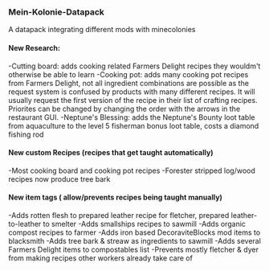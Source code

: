 ### Mein-Kolonie-Datapack
A datapack integrating different mods with minecolonies

#### New Research:
  -Cutting board: adds cooking related Farmers Delight recipes they wouldm't otherwise be able to learn
  -Cooking pot: adds many cooking pot recipes from Farmers Delight, not all ingredient combinations are possible as the request system is confused by products with many    different recipes. It will usually request the first version of the recipe in their list of crafting recipes. Priorites can be changed by changing the order with the    arrows in the restaurant GUI.
  -Neptune's Blessing: adds the Neptune's Bounty loot table from  aquaculture to the level 5 fisherman bonus loot table, costs a diamond fishing rod
  
#### New custom Recipes (recipes that get taught automatically)
  -Most cooking board and cooking pot recipes
  -Forester stripped log/wood recipes now produce tree bark
  
#### New item tags ( allow/prevents recipes being taught manually)
  -Adds rotten flesh to prepared leather recipe for fletcher, prepared leather-to-leather to smelter
  -Adds smallships recipes to sawmill
  -Adds organic compost recipes to farmer
  -Adds iron based DecoraviteBlocks mod items to blacksmith
  -Adds tree bark & streaw as ingredients to sawmill
  -Adds several Farmers Delight items to compostables list
  -Prevents mostly fletcher & dyer from making recipes other workers already take care of
